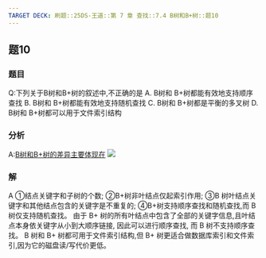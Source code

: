 ```yaml
---
TARGET DECK: 刷题::25DS-王道::第 7 章 查找::7.4 B树和B+树::题10
---
```

## 题10
### 题目
Q:下列关于B树和B+树的叙述中,不正确的是 
A. B树和 B+树都能有效地支持顺序查找
B. B树和 B+树都能有效地支持随机查找
C. B树和 B+树都是平衡的多叉树
D. B树和 B+树都可以用于文件索引结构
### 分析
A:[B树和B+树的差异主要体现在](https://www.bilibili.com/video/BV1bs421u7pY?t=303.2&p=21)
![](https://img.hwenyi.tech/202409121752522.webp)
### 解
A
①结点关键字和子树的个数; 
②B+树非叶结点仅起索引作用; 
③B 树叶结点关键字和其他结点包含的关键字是不重复的; 
④B+树支持顺序查找和随机查找,而 $\mathrm{B}$ 树仅支持随机查找。
由于 $\mathrm{B} +$ 树的所有叶结点中包含了全部的关键字信息,且叶结点本身依关键字从小到大顺序链接, 因此可以进行顺序查找, 而 B 树不支持顺序查找。
B 树和 $\mathrm{B} +$ 树都可用于文件索引结构,但 $\mathrm{B} +$ 树更适合做数据库索引和文件索引,因为它的磁盘读/写代价更低。
